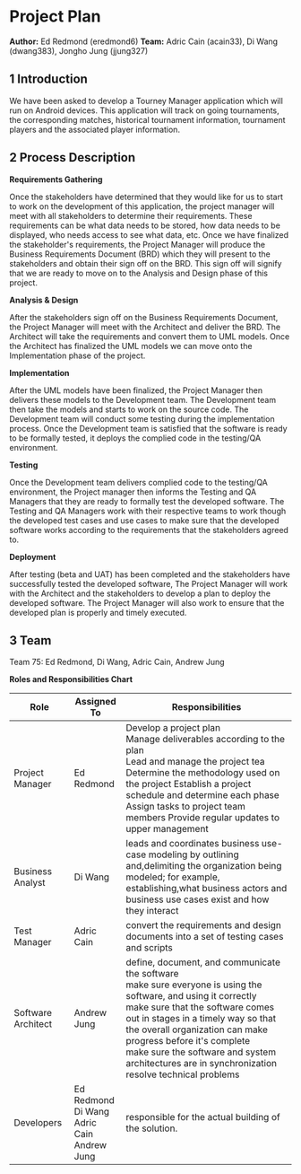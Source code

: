 # Project Plan

**Author:** Ed Redmond (eredmond6)
**Team:** Adric Cain (acain33), Di Wang (dwang383), Jongho Jung (jjung327)

## 1 Introduction

We have been asked to develop a Tourney Manager application which will run on Android devices.  This application will track on going tournaments, the corresponding matches, historical tournament information,  tournament players and the associated player information.

## 2 Process Description

**Requirements Gathering**

Once the stakeholders have determined that they would like for us to start to work on the development of this application, the project manager will meet with all stakeholders to determine their requirements.  These requirements can be what data needs to be stored, how data needs to be displayed, who needs access to see what data, etc.  Once we have finalized the stakeholder's requirements, the Project Manager will produce the Business Requirements Document (BRD) which they will present to the stakeholders and obtain their sign off on the BRD.  This sign off will signify that we are ready to move on to the Analysis and Design phase of this project.

**Analysis & Design**

After the stakeholders sign off on the Business Requirements Document, the Project Manager will meet with the Architect and deliver the BRD.  The Architect will take the requirements and convert them to UML models.  Once the Architect has finalized the UML models we can move onto the Implementation phase of the project.

**Implementation**

After the UML models have been finalized, the Project Manager then delivers these models to the Development team.  The Development team then take the models and starts to work on the source code.  The Development team will conduct some testing during the implementation process.  Once the Development team is satisfied that the software is ready to be formally tested, it deploys the complied code in the testing/QA environment.

**Testing**

Once the Development team delivers complied code to the testing/QA environment, the Project manager then informs the Testing and QA Managers that they are ready to formally test the developed software. The Testing and QA Managers work with their respective teams to work though the developed test cases and use cases to make sure that the  developed software works according to the requirements that the stakeholders agreed to.

**Deployment**

After testing (beta and UAT) has been completed and the stakeholders have successfully tested the developed software, The Project Manager will work with the Architect and the stakeholders to develop a plan to deploy the developed software.  The Project Manager will also work to ensure that the developed plan is properly and timely executed.


## 3 Team

Team 75: Ed Redmond, Di Wang, Adric Cain, Andrew Jung

**Roles and Responsibilities Chart**

| Role               | Assigned To                               | Responsibilities                                                                                                                                                                                                                                                                                                                                          |
|--------------------|-------------------------------------------|-----------------------------------------------------------------------------------------------------------------------------------------------------------------------------------------------------------------------------------------------------------------------------------------------------------------------------------------------------------|
| Project Manager    | Ed Redmond                                | Develop a project plan<br>Manage deliverables according to the plan<br>Lead and manage the project tea<br>Determine the methodology used on the project Establish a project schedule and determine each phase<br>Assign tasks to project team members Provide regular updates to upper management                                                                     |
| Business Analyst         | Di Wang                                   | leads and coordinates business use-case modeling by outlining and,delimiting the organization being modeled; for example, establishing,what business actors and business use cases exist and how they interact                                                                                                                                                                                                               |
| Test Manager       | Adric Cain                                | convert the requirements and design documents into a set of testing cases and scripts                                                                                                                                      |
| Software Architect | Andrew Jung                               | define, document, and communicate the software<br>make sure everyone is using the software, and using it correctly<br>make sure that the software comes out in stages in a timely way so that the overall organization can make progress before it's complete<br>make sure the software and system architectures are in synchronization<br>resolve technical problems |
| Developers         | Ed Redmond<br>Di Wang<br>Adric Cain<br>Andrew Jung | responsible for the actual building of the solution.                                                                                                                                                                                                                                                                                                      |
